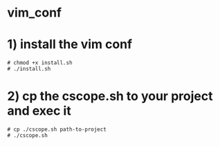 # vim_conf

# 1) install the vim conf
	# chmod +x install.sh
	# ./install.sh

# 2) cp the cscope.sh to your project and exec it
	# cp ./cscope.sh path-to-project
	# ./cscope.sh
